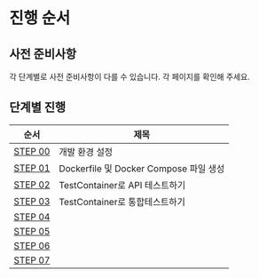 # 진행 순서

## 사전 준비사항

각 단계별로 사전 준비사항이 다를 수 있습니다. 각 페이지를 확인해 주세요.

## 단계별 진행

| 순서                    | 제목                                           |
|-------------------------|------------------------------------------------|
| [STEP 00](./step-00.md) | 개발 환경 설정                                 |
| [STEP 01](./step-01.md) | Dockerfile 및 Docker Compose 파일 생성         |
| [STEP 02](./step-02.md) | TestContainer로 API 테스트하기                 |
| [STEP 03](./step-03.md) | TestContainer로 통합테스트하기                 |
| [STEP 04](./step-04.md) |                                                |
| [STEP 05](./step-05.md) |                                                |
| [STEP 06](./step-06.md) |                                                |
| [STEP 07](./step-07.md) |                                                |
